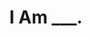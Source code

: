 ---
layout: media
title: "I Am ___."
blurb:
tags:
  categories: 3d, physical
ads: false
share: false
image:
  id: 22352874371
hide: true
---